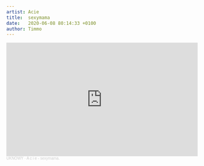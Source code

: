 ```yaml
---
artist: Acie
title:  sexymama
date:   2020-06-08 80:14:33 +0100
author: Timmo
---
```

<div class="soundcloud-container ">
<iframe width="100%" height="300" scrolling="no" frameborder="no" allow="autoplay" src="https://w.soundcloud.com/player/?url=https%3A//api.soundcloud.com/tracks/148724578&color=%23912e0e&auto_play=false&hide_related=false&show_comments=true&show_user=true&show_reposts=false&show_teaser=true&visual=true"></iframe><div style="font-size: 10px; color: #cccccc;line-break: anywhere;word-break: normal;overflow: hidden;white-space: nowrap;text-overflow: ellipsis; font-family: Interstate,Lucida Grande,Lucida Sans Unicode,Lucida Sans,Garuda,Verdana,Tahoma,sans-serif;font-weight: 100;"><a href="https://soundcloud.com/uknowymunich" title="UKNOWY" target="_blank" style="color: #cccccc; text-decoration: none;">UKNOWY</a> · <a href="https://soundcloud.com/uknowymunich/acie-sexymama" title="A c i e - sexymama." target="_blank" style="color: #cccccc; text-decoration: none;">A c i e - sexymama.</a></div>
